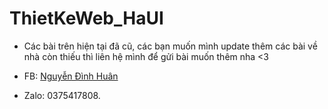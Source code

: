 # ThietKeWeb_HaUI

- Các bài trên hiện tại đã cũ, các bạn muốn mình update thêm các bài về nhà còn thiếu thì liên hệ mình để gửi bài muốn thêm nha <3

- FB: <a href="https://www.facebook.com/profile.php?id=100051093398680">Nguyễn Đình Huân</a>

- Zalo: 0375417808.

